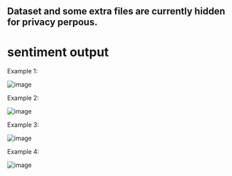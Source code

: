 <h2> Dataset and some extra files are currently hidden for privacy perpous. 

# sentiment output

Example 1:

![image](https://user-images.githubusercontent.com/55667189/212752712-a8f14ee2-885f-4f6a-96a4-482e158a9d3b.png)


Example 2:

![image](https://user-images.githubusercontent.com/55667189/212752770-748021b8-ac45-4e84-bda3-6f87fbccc695.png)


Example 3:

![image](https://user-images.githubusercontent.com/55667189/212752801-f8f5f476-6d0d-4e6d-af97-12f12d76d5f3.png)


Example 4:

![image](https://user-images.githubusercontent.com/55667189/212752825-5d32c03a-2f07-4987-b5cd-1e5c74880f21.png)
